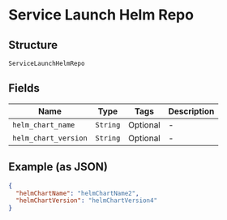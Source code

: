 
# Service Launch Helm Repo

## Structure

`ServiceLaunchHelmRepo`

## Fields

| Name | Type | Tags | Description |
|  --- | --- | --- | --- |
| `helm_chart_name` | `String` | Optional | - |
| `helm_chart_version` | `String` | Optional | - |

## Example (as JSON)

```json
{
  "helmChartName": "helmChartName2",
  "helmChartVersion": "helmChartVersion4"
}
```

